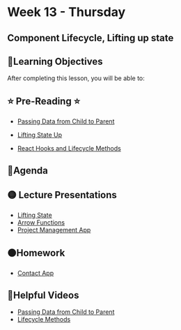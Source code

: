 # Week 13 - Thursday

## Component Lifecycle, Lifting up state

## 📍Learning Objectives
After completing this lesson, you will be able to:

<!-- - [ ]  -->

## ⭐️ Pre-Reading ⭐️

- [Passing Data from Child to Parent](https://www.youtube.com/watch?v=X6u--Oo7g88)

- [Lifting State Up](https://reactjs.org/docs/lifting-state-up.html)
- [React Hooks and Lifecycle Methods](https://learn.digitalcrafts.com/immersive/lessons/full-stack-frameworks/react-hooks/)

## 📍Agenda

## 🟡 Lecture Presentations
- [Lifting State](https://dc-web2.onrender.com/p2/React/LiftingStateUp.html#1)
- [Arrow Functions](https://dc-web2.onrender.com/p2/React/ArrowFunctionReturnRules.html#1)
- [Project Management App](https://dc-web2.onrender.com/p2/React/ProjectManagementApp.html#1)
<!-- - [Component Lifecycle](https://dc-houston.herokuapp.com/p2/React/ComponentLifecycle.html#1) -->

<!-- ## 🟣Labs  -->

## 🟠Homework 
- [Contact App](https://github.com/veros-labs/hw-react-contact-app-lifting-state)

## 🔵Helpful Videos
- [Passing Data from Child to Parent](https://www.youtube.com/watch?v=X6u--Oo7g88)
- [Lifecycle Methods](https://www.youtube.com/watch?v=VFvcgXaQvOw)
<!-- ## ✔️Todo Checklist
- [ ]

## 🔶Vocabulary

## 🔷Test Your knowledge


## Resources 
- []() -->



